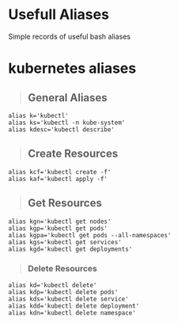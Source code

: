 # Usefull Aliases
Simple records of useful bash aliases

# kubernetes aliases

>## General Aliases
```
alias k='kubectl'
alias ks='kubectl -n kube-system'
alias kdesc='kubectl describe'
```

>## Create Resources
```
alias kcf='kubectl create -f'
alias kaf='kubectl apply -f'
```

>## Get Resources
```
alias kgn='kubectl get nodes'
alias kgp='kubectl get pods'
alias kgpa='kubectl get pods --all-namespaces'
alias kgs='kubectl get services'
alias kgd='kubectl get deployments'
```

>### Delete Resources
```
alias kd='kubectl delete'
alias kdp='kubectl delete pods'
alias kds='kubectl delete service'
alias kdd='kubectl delete deployment'
alias kdn='kubectl delete namespace'
```